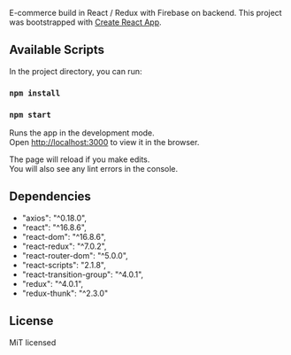 E-commerce build in React / Redux with Firebase on backend.
This project was bootstrapped with [Create React App](https://github.com/facebook/create-react-app).

## Available Scripts

In the project directory, you can run:
### `npm install`
### `npm start`

Runs the app in the development mode.<br>
Open [http://localhost:3000](http://localhost:3000) to view it in the browser.

The page will reload if you make edits.<br>
You will also see any lint errors in the console.


## Dependencies

-   "axios": "^0.18.0",
-   "react": "^16.8.6",
-    "react-dom": "^16.8.6",
-    "react-redux": "^7.0.2",
-   "react-router-dom": "^5.0.0",
-    "react-scripts": "2.1.8",
-    "react-transition-group": "^4.0.1",
-    "redux": "^4.0.1",
-    "redux-thunk": "^2.3.0"

## License 
MiT licensed




